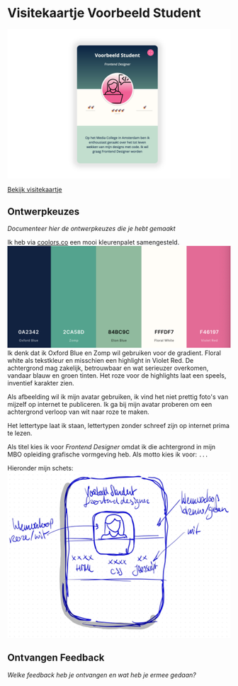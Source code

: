 # Visitekaartje Voorbeeld Student

<!-- Add a link to your live demo in Github Pages 🌐-->
![Placeholder voor visitekaartje](assets/visitekaartje-voorbeeld-student.png)  
<!-- Add a nice poster image here at the end of the week, showing off your shiny frontend 📸 -->
[Bekijk visitekaartje](https://voorbeeldstudent.github.io/fdnd-net-presence-duplicate/)

## Ontwerpkeuzes
*Documenteer hier de ontwerpkeuzes die je hebt gemaakt*

Ik heb via [coolors.co](https://coolors.co/0a2342-2ca58d-84bc9c-fffdf7-f46197) een mooi kleurenpalet samengesteld.
![Gekozen kleuren](./assets/colors.png)
Ik denk dat ik Oxford Blue en Zomp wil gebruiken voor de gradient. Floral white als tekstkleur en misschien een highlight in Violet Red. De achtergrond mag zakelijk, betrouwbaar en wat serieuzer overkomen, vandaar blauw en groen tinten. Het roze voor de highlights laat een speels, inventief karakter zien.

Als afbeelding wil ik mijn avatar gebruiken, ik vind het niet prettig foto's van mijzelf op internet te publiceren. Ik ga bij mijn avatar proberen om een achtergrond verloop van wit naar roze te maken.

Het lettertype laat ik staan, lettertypen zonder schreef zijn op internet prima te lezen.

Als titel kies ik voor *Frontend Designer* omdat ik die achtergrond in mijn MBO opleiding grafische vormgeving heb. Als motto kies ik voor: ```...```

Hieronder mijn schets:
![Schets](./assets/schets.jpg)


## Ontvangen Feedback
*Welke feedback heb je ontvangen en wat heb je ermee gedaan?*


